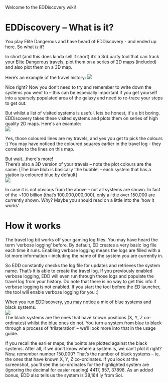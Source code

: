 Welcome to the EDDiscovery wiki!

# EDDiscovery – What is it? 

You play Elite Dangerous and have heard of EDDiscovery - and ended up here.  So what _is_ it?  
  
In short (and this does kinda sell it short) it’s a 3rd party tool that can track your Elite Dangerous travels, plot them on a series of 2D maps (included) and also plot them on a 3D map.  
  
Here’s an example of the travel history:
![](http://i.imgur.com/lRlK2EA.png)  
  
Nice right?  Now you don’t need to try and remember to write down the systems you went to – this can be especially important if you get yourself into a sparsely populated area of the galaxy and need to re-trace your steps to get out.  
  
But whilst a list of visited systems is useful, lets be honest, it's a bit boring.  EDDiscovery takes these visited systems and plots them on series of high quality 2D maps.  Here's an example:  
![](http://i.imgur.com/8XihLab.png)  
  
Yes, those coloured lines are my travels, and yes you get to pick the colours :)  You may have noticed the coloured squares earlier in the travel log - they correlate to the lines on this map.  
  
But wait...there's more!  
There’s also a 3D version of your travels – note the plot colours are the same:  [The blue blob is basically ‘the bubble’ – each system that has a station is coloured blue by default]  
![](http://i.imgur.com/X9o9Jbp.png)  
  
In case it is not obvious from the above – not all systems are shown.  In fact of the ~100 billion (that’s 100,000,000,000), only a little over 150,000 are currently shown.  Why?  Maybe you should read on a little into the ‘how it works’  
  
# How it works
The travel log bit works off your gaming log files.  You may have heard the term ‘verbose logging’ before.  By default, ED creates a very basic log file each time it runs.  Enabling verbose logging means the logs are filled with a lot more information – including the name of the system you are currently in.  
  
So EDD constantly checks the log file for updates and retrieves the system name.  That’s it is able to create the travel log.  If you previously enabled verbose logging, EDD will even run through those logs and populate the travel log from your history.  Do note that there is no way to get this info if verbose logging is not enabled.   If you start the tool before the ED launcher, the tool will enable verbose logging for you :)
  
When you run EDDiscovery, you may notice a mix of blue systems and black systems.  
![](http://i.imgur.com/lRlK2EA.png)  
The black systems are the ones that have known positions (X, Y, Z co-ordinates) whilst the blue ones do not.  You turn a system from blue to black through a process of ‘trilateration’ – we’ll look more into that in the usage guide.  
  
If you recall the earlier maps, the points are plotted against the black systems.  After all, if we don’t know where a system is, we can’t plot it right?   Now, remember number 150,000?  That’s the number of black systems – ie, the ones that have known X, Y, Z co-ordinates.  If you look at the screenshot, you’ll see the co-ordinates for the highlighted system are (ignoring the decimal for easier reading) 4417, 857, 37898.  As an added bonus, EDD also tells us the system is 38,164 ly from Sol.